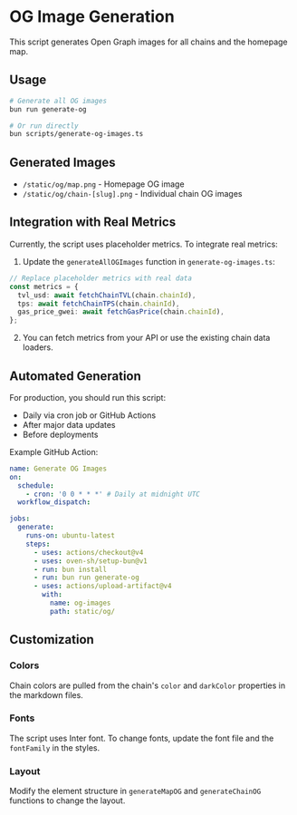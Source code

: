 # OG Image Generation

This script generates Open Graph images for all chains and the homepage map.

## Usage

```bash
# Generate all OG images
bun run generate-og

# Or run directly
bun scripts/generate-og-images.ts
```

## Generated Images

- `/static/og/map.png` - Homepage OG image
- `/static/og/chain-[slug].png` - Individual chain OG images

## Integration with Real Metrics

Currently, the script uses placeholder metrics. To integrate real metrics:

1. Update the `generateAllOGImages` function in `generate-og-images.ts`:

```typescript
// Replace placeholder metrics with real data
const metrics = {
  tvl_usd: await fetchChainTVL(chain.chainId),
  tps: await fetchChainTPS(chain.chainId),
  gas_price_gwei: await fetchGasPrice(chain.chainId),
};
```

2. You can fetch metrics from your API or use the existing chain data loaders.

## Automated Generation

For production, you should run this script:
- Daily via cron job or GitHub Actions
- After major data updates
- Before deployments

Example GitHub Action:

```yaml
name: Generate OG Images
on:
  schedule:
    - cron: '0 0 * * *' # Daily at midnight UTC
  workflow_dispatch:

jobs:
  generate:
    runs-on: ubuntu-latest
    steps:
      - uses: actions/checkout@v4
      - uses: oven-sh/setup-bun@v1
      - run: bun install
      - run: bun run generate-og
      - uses: actions/upload-artifact@v4
        with:
          name: og-images
          path: static/og/
```

## Customization

### Colors
Chain colors are pulled from the chain's `color` and `darkColor` properties in the markdown files.

### Fonts
The script uses Inter font. To change fonts, update the font file and the `fontFamily` in the styles.

### Layout
Modify the element structure in `generateMapOG` and `generateChainOG` functions to change the layout.